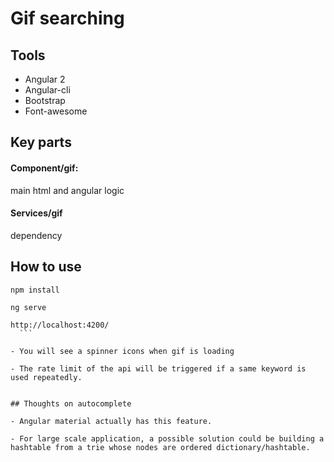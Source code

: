 # Gif searching

## Tools

- Angular 2
- Angular-cli
- Bootstrap
- Font-awesome

## Key parts

#### Component/gif:
  main html and angular logic

#### Services/gif
  dependency

## How to use

 ```
 npm install
 
 ```

  ```
  ng serve
  ```
  
  ```
  http://localhost:4200/
    ```

- You will see a spinner icons when gif is loading

- The rate limit of the api will be triggered if a same keyword is used repeatedly.


## Thoughts on autocomplete

- Angular material actually has this feature.

- For large scale application, a possible solution could be building a hashtable from a trie whose nodes are ordered dictionary/hashtable.


